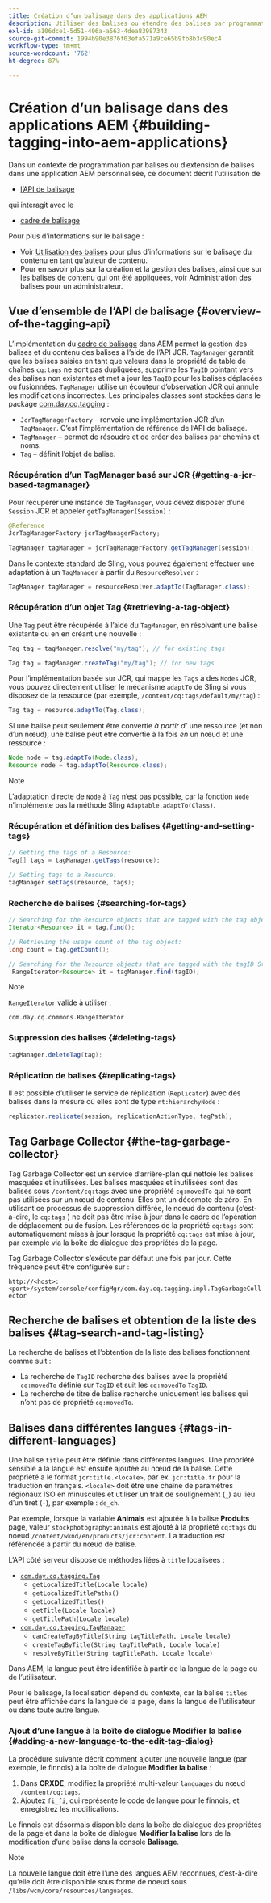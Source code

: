 ```yaml
---
title: Création d’un balisage dans des applications AEM
description: Utiliser des balises ou étendre des balises par programmation dans une application AEM personnalisée
exl-id: a106dce1-5d51-406a-a563-4dea83987343
source-git-commit: 1994b90e3876f03efa571a9ce65b9fb8b3c90ec4
workflow-type: tm+mt
source-wordcount: '762'
ht-degree: 87%

---
```


# Création d’un balisage dans des applications AEM {#building-tagging-into-aem-applications}

Dans un contexte de programmation par balises ou d’extension de balises dans une application AEM personnalisée, ce document décrit l’utilisation de

* [l’API de balisage ](https://www.adobe.io/experience-manager/reference-materials/cloud-service/javadoc/com/day/cq/tagging/package-summary.html)

qui interagit avec le

* [cadre de balisage](tagging-framework.md)

Pour plus d’informations sur le balisage :

* Voir [Utilisation des balises](/help/sites-cloud/authoring/features/tags.md) pour plus d’informations sur le balisage du contenu en tant qu’auteur de contenu.
* Pour en savoir plus sur la création et la gestion des balises, ainsi que sur les balises de contenu qui ont été appliquées, voir Administration des balises pour un administrateur.

## Vue d’ensemble de l’API de balisage {#overview-of-the-tagging-api}

L’implémentation du [cadre de balisage](tagging-framework.md) dans AEM permet la gestion des balises et du contenu des balises à l’aide de l’API JCR. `TagManager` garantit que les balises saisies en tant que valeurs dans la propriété de table de chaînes `cq:tags` ne sont pas dupliquées, supprime les `TagID` pointant vers des balises non existantes et met à jour les `TagID` pour les balises déplacées ou fusionnées. `TagManager` utilise un écouteur d’observation JCR qui annule les modifications incorrectes. Les principales classes sont stockées dans le package [com.day.cq.tagging](https://www.adobe.io/experience-manager/reference-materials/cloud-service/javadoc/com/day/cq/tagging/package-summary.html) :

* `JcrTagManagerFactory` – renvoie une implémentation JCR d’un `TagManager`. C’est l’implémentation de référence de l’API de balisage.
* `TagManager` – permet de résoudre et de créer des balises par chemins et noms.
* `Tag` – définit l’objet de balise.

### Récupération d’un TagManager basé sur JCR {#getting-a-jcr-based-tagmanager}

Pour récupérer une instance de `TagManager`, vous devez disposer d’une `Session` JCR et appeler `getTagManager(Session)` :

```java
@Reference
JcrTagManagerFactory jcrTagManagerFactory;

TagManager tagManager = jcrTagManagerFactory.getTagManager(session);
```

Dans le contexte standard de Sling, vous pouvez également effectuer une adaptation à un `TagManager` à partir du `ResourceResolver` :

```java
TagManager tagManager = resourceResolver.adaptTo(TagManager.class);
```

### Récupération d’un objet Tag {#retrieving-a-tag-object}

Une `Tag` peut être récupérée à l’aide du `TagManager`, en résolvant une balise existante ou en en créant une nouvelle :

```java
Tag tag = tagManager.resolve("my/tag"); // for existing tags

Tag tag = tagManager.createTag("my/tag"); // for new tags
```

Pour l’implémentation basée sur JCR, qui mappe les `Tags` à des `Nodes` JCR, vous pouvez directement utiliser le mécanisme `adaptTo` de Sling si vous disposez de la ressource (par exemple, `/content/cq:tags/default/my/tag`) :

```java
Tag tag = resource.adaptTo(Tag.class);
```

Si une balise peut seulement être convertie *à partir d’* une ressource (et non d’un nœud), une balise peut être convertie à la fois *en* un nœud et une ressource :

```java
Node node = tag.adaptTo(Node.class);
Resource node = tag.adaptTo(Resource.class);
```

>[!NOTE]
>
>L’adaptation directe de `Node` à `Tag` n’est pas possible, car la fonction `Node` n’implémente pas la méthode Sling `Adaptable.adaptTo(Class)`.

### Récupération et définition des balises {#getting-and-setting-tags}

```java
// Getting the tags of a Resource:
Tag[] tags = tagManager.getTags(resource);

// Setting tags to a Resource:
tagManager.setTags(resource, tags);
```

### Recherche de balises {#searching-for-tags}

```java
// Searching for the Resource objects that are tagged with the tag object:
Iterator<Resource> it = tag.find();

// Retrieving the usage count of the tag object:
long count = tag.getCount();

// Searching for the Resource objects that are tagged with the tagID String:
 RangeIterator<Resource> it = tagManager.find(tagID);
```

>[!NOTE]
>
>`RangeIterator` valide à utiliser :
>
>`com.day.cq.commons.RangeIterator`

### Suppression des balises {#deleting-tags}

```java
tagManager.deleteTag(tag);
```

### Réplication de balises {#replicating-tags}

Il est possible d’utiliser le service de réplication (`Replicator`) avec des balises dans la mesure où elles sont de type `nt:hierarchyNode` :

```java
replicator.replicate(session, replicationActionType, tagPath);
```

## Tag Garbage Collector {#the-tag-garbage-collector}

Tag Garbage Collector est un service d’arrière-plan qui nettoie les balises masquées et inutilisées. Les balises masquées et inutilisées sont des balises sous `/content/cq:tags` avec une propriété `cq:movedTo` qui ne sont pas utilisées sur un nœud de contenu. Elles ont un décompte de zéro. En utilisant ce processus de suppression différée, le noeud de contenu (c’est-à-dire, le `cq:tags` ) ne doit pas être mise à jour dans le cadre de l’opération de déplacement ou de fusion. Les références de la propriété `cq:tags` sont automatiquement mises à jour lorsque la propriété `cq:tags` est mise à jour, par exemple via la boîte de dialogue des propriétés de la page.

Tag Garbage Collector s’exécute par défaut une fois par jour. Cette fréquence peut être configurée sur :

`http://<host>:<port>/system/console/configMgr/com.day.cq.tagging.impl.TagGarbageCollector`

## Recherche de balises et obtention de la liste des balises {#tag-search-and-tag-listing}

La recherche de balises et l’obtention de la liste des balises fonctionnent comme suit :

* La recherche de `TagID` recherche des balises avec la propriété `cq:movedTo` définie sur `TagID` et suit les `cq:movedTo` `TagID`.
* La recherche de titre de balise recherche uniquement les balises qui n’ont pas de propriété `cq:movedTo`.

## Balises dans différentes langues {#tags-in-different-languages}

Une balise `title` peut être définie dans différentes langues. Une propriété sensible à la langue est ensuite ajoutée au nœud de la balise. Cette propriété a le format `jcr:title.<locale>`, par ex. `jcr:title.fr` pour la traduction en français. `<locale>` doit être une chaîne de paramètres régionaux ISO en minuscules et utiliser un trait de soulignement (`_`) au lieu d’un tiret (`-`), par exemple : `de_ch`.

Par exemple, lorsque la variable **Animals** est ajoutée à la balise **Produits** page, valeur `stockphotography:animals` est ajouté à la propriété `cq:tags` du noeud `/content/wknd/en/products/jcr:content`. La traduction est référencée à partir du nœud de balise.

L’API côté serveur dispose de méthodes liées à `title` localisées :

* [`com.day.cq.tagging.Tag`](https://www.adobe.io/experience-manager/reference-materials/cloud-service/javadoc/com/day/cq/tagging/Tag.html)
   * `getLocalizedTitle(Locale locale)`
   * `getLocalizedTitlePaths()`
   * `getLocalizedTitles()`
   * `getTitle(Locale locale)`
   * `getTitlePath(Locale locale)`
* [`com.day.cq.tagging.TagManager`](https://www.adobe.io/experience-manager/reference-materials/cloud-service/javadoc/com/day/cq/tagging/TagManager.html)
   * `canCreateTagByTitle(String tagTitlePath, Locale locale)`
   * `createTagByTitle(String tagTitlePath, Locale locale)`
   * `resolveByTitle(String tagTitlePath, Locale locale)`

Dans AEM, la langue peut être identifiée à partir de la langue de la page ou de l’utilisateur.

Pour le balisage, la localisation dépend du contexte, car la balise `titles` peut être affichée dans la langue de la page, dans la langue de l’utilisateur ou dans toute autre langue.

### Ajout d’une langue à la boîte de dialogue Modifier la balise {#adding-a-new-language-to-the-edit-tag-dialog}

La procédure suivante décrit comment ajouter une nouvelle langue (par exemple, le finnois) à la boîte de dialogue **Modifier la balise** :

1. Dans **CRXDE**, modifiez la propriété multi-valeur `languages` du nœud `/content/cq:tags`.
1. Ajoutez `fi_fi`, qui représente le code de langue pour le finnois, et enregistrez les modifications.

Le finnois est désormais disponible dans la boîte de dialogue des propriétés de la page et dans la boîte de dialogue **Modifier la balise** lors de la modification d’une balise dans la console **Balisage**.

>[!NOTE]
>
>La nouvelle langue doit être l’une des langues AEM reconnues, c’est-à-dire qu’elle doit être disponible sous forme de noeud sous `/libs/wcm/core/resources/languages`.
